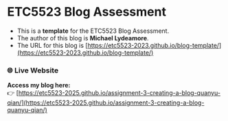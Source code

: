 
# ETC5523 Blog Assessment

* This is a **template** for the ETC5523 Blog Assessment. 
* The author of this blog is **Michael Lydeamore**.
* The URL for this blog is [https://etc5523-2023.github.io/blog-template/](https://etc5523-2023.github.io/blog-template/)

### 🌐 Live Website
**Access my blog here:**  
👉 [https://etc5523-2025.github.io/assignment-3-creating-a-blog-quanyu-qian/](https://etc5523-2025.github.io/assignment-3-creating-a-blog-quanyu-qian/)
